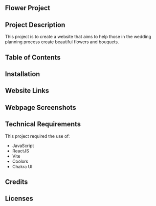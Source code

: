 ## Flower Project

## Project Description

This project is to create a website that aims to help those in the wedding planning process create beautiful flowers and bouquets.

## Table of Contents

## Installation

## Website Links

## Webpage Screenshots

## Technical Requirements

This project required the use of:

- JavaScript
- ReactJS
- Vite
- Coolors
- Chakra UI

## Credits

## Licenses

